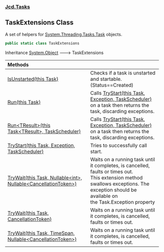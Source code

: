 ### [Jcd.Tasks](Jcd.Tasks.md 'Jcd.Tasks')

## TaskExtensions Class

A set of helpers for [System.Threading.Tasks.Task](https://docs.microsoft.com/en-us/dotnet/api/System.Threading.Tasks.Task 'System.Threading.Tasks.Task') objects.

```csharp
public static class TaskExtensions
```

Inheritance [System.Object](https://docs.microsoft.com/en-us/dotnet/api/System.Object 'System.Object') &#129106; TaskExtensions

| Methods | |
| :--- | :--- |
| [IsUnstarted(this Task)](Jcd.Tasks.TaskExtensions.IsUnstarted(thisSystem.Threading.Tasks.Task).md 'Jcd.Tasks.TaskExtensions.IsUnstarted(this System.Threading.Tasks.Task)') | Checks if a task is unstarted and startable. (Status==Created) |
| [Run(this Task)](Jcd.Tasks.TaskExtensions.Run(thisSystem.Threading.Tasks.Task).md 'Jcd.Tasks.TaskExtensions.Run(this System.Threading.Tasks.Task)') | Calls [TryStart(this Task, Exception, TaskScheduler)](Jcd.Tasks.TaskExtensions.TryStart(thisSystem.Threading.Tasks.Task,System.Exception,System.Threading.Tasks.TaskScheduler).md 'Jcd.Tasks.TaskExtensions.TryStart(this System.Threading.Tasks.Task, System.Exception, System.Threading.Tasks.TaskScheduler)') on a task then returns the task, discarding exceptions. |
| [Run&lt;TResult&gt;(this Task&lt;TResult&gt;, TaskScheduler)](Jcd.Tasks.TaskExtensions.Run_TResult_(thisSystem.Threading.Tasks.Task_TResult_,System.Threading.Tasks.TaskScheduler).md 'Jcd.Tasks.TaskExtensions.Run<TResult>(this System.Threading.Tasks.Task<TResult>, System.Threading.Tasks.TaskScheduler)') | Calls [TryStart(this Task, Exception, TaskScheduler)](Jcd.Tasks.TaskExtensions.TryStart(thisSystem.Threading.Tasks.Task,System.Exception,System.Threading.Tasks.TaskScheduler).md 'Jcd.Tasks.TaskExtensions.TryStart(this System.Threading.Tasks.Task, System.Exception, System.Threading.Tasks.TaskScheduler)') on a task then returns the task, discarding exceptions. |
| [TryStart(this Task, Exception, TaskScheduler)](Jcd.Tasks.TaskExtensions.TryStart(thisSystem.Threading.Tasks.Task,System.Exception,System.Threading.Tasks.TaskScheduler).md 'Jcd.Tasks.TaskExtensions.TryStart(this System.Threading.Tasks.Task, System.Exception, System.Threading.Tasks.TaskScheduler)') | Tries to successfully call start. |
| [TryWait(this Task, Nullable&lt;int&gt;, Nullable&lt;CancellationToken&gt;)](Jcd.Tasks.TaskExtensions.TryWait(thisSystem.Threading.Tasks.Task,System.Nullable_int_,System.Nullable_System.Threading.CancellationToken_).md 'Jcd.Tasks.TaskExtensions.TryWait(this System.Threading.Tasks.Task, System.Nullable<int>, System.Nullable<System.Threading.CancellationToken>)') | Waits on a running task until it completes, is cancelled, faults or times out.<br/>This extension method swallows exceptions. The exception should be available on<br/>the Task.Exception property |
| [TryWait(this Task, CancellationToken)](Jcd.Tasks.TaskExtensions.TryWait(thisSystem.Threading.Tasks.Task,System.Threading.CancellationToken).md 'Jcd.Tasks.TaskExtensions.TryWait(this System.Threading.Tasks.Task, System.Threading.CancellationToken)') | Waits on a running task until it completes, is cancelled, faults or times out. |
| [TryWait(this Task, TimeSpan, Nullable&lt;CancellationToken&gt;)](Jcd.Tasks.TaskExtensions.TryWait(thisSystem.Threading.Tasks.Task,System.TimeSpan,System.Nullable_System.Threading.CancellationToken_).md 'Jcd.Tasks.TaskExtensions.TryWait(this System.Threading.Tasks.Task, System.TimeSpan, System.Nullable<System.Threading.CancellationToken>)') | Waits on a running task until it completes, is cancelled, faults or times out. |
